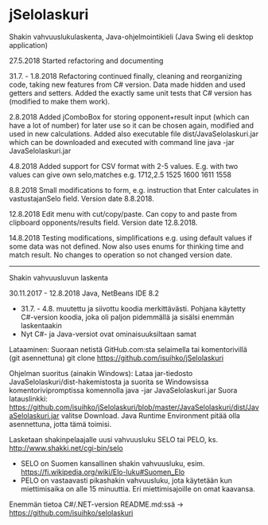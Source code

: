 # jSelolaskuri
Shakin vahvuuslukulaskenta, Java-ohjelmointikieli (Java Swing eli desktop application)

27.5.2018 Started refactoring and documenting

31.7. - 1.8.2018 Refactoring continued finally, cleaning and reorganizing code, taking new features from C# version. Data made hidden and used getters and setters. Added the exactly same unit tests that C# version has (modified to make them work).

2.8.2018 Added jComboBox for storing opponent+result input (which can have a lot of number) for later use so it can be chosen again, modified and used in new calculations. Added also executable file dist/JavaSelolaskuri.jar which can be downloaded and executed with command line java -jar JavaSelolaskuri.jar

4.8.2018 Added support for CSV format with 2-5 values. E.g. with two values can give own selo,matches e.g. 1712,2.5 1525 1600 1611 1558

8.8.2018 Small modifications to form, e.g. instruction that Enter calculates in vastustajanSelo field. Version date 8.8.2018.

12.8.2018 Edit menu with cut/copy/paste. Can copy to and paste from clipboard opponents/results field. Version date 12.8.2018.

14.8.2018 Testing modifications, simplifications e.g. using default values if some data was not defined. Now also uses enums for thinking time and match result. No changes to operation so not changed version date.

------

Shakin vahvuusluvun laskenta

30.11.2017 - 12.8.2018 Java, NetBeans IDE 8.2

- 31.7. - 4.8. muutettu ja siivottu koodia merkittävästi. Pohjana käytetty C#-version koodia, joka oli paljon pidemmällä ja sisälsi  enemmän laskentaakin
- Nyt C#- ja Java-versiot ovat ominaisuuksiltaan samat

Lataaminen: Suoraan netistä GitHub.com:sta selaimella tai komentorivillä (git asennettuna) git clone https://github.com/isuihko/jSelolaskuri

Ohjelman suoritus (ainakin Windows):
Lataa jar-tiedosto JavaSelolaskuri/dist-hakemistosta ja suorita se Windowsissa komentorivipromptissa komennolla java -jar JavaSelolaskuri.jar
Suora latauslinkki: https://github.com/isuihko/jSelolaskuri/blob/master/JavaSelolaskuri/dist/JavaSelolaskuri.jar valitse Download.
Java Runtime Environment pitää olla asennettuna, jotta tämä toimisi.

Lasketaan shakinpelaajalle uusi vahvuusluku SELO tai PELO, ks. http://www.shakki.net/cgi-bin/selo
- SELO on Suomen kansallinen shakin vahvuusluku, esim. https://fi.wikipedia.org/wiki/Elo-luku#Suomen_Elo
- PELO on vastaavasti pikashakin vahvuusluku, jota käytetään kun miettimisaika on alle 15 minuuttia. Eri miettimisajoille on omat kaavansa.

Enemmän tietoa C#/.NET-version README.md:ssä -> https://github.com/isuihko/selolaskuri
